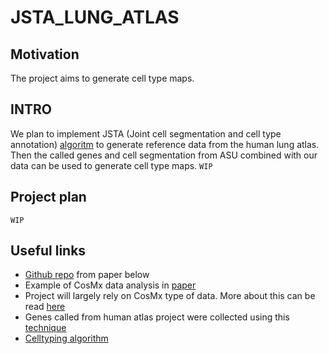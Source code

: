 # JSTA_LUNG_ATLAS
## Motivation 
The project aims to generate cell type maps.
## INTRO
We plan to implement JSTA (Joint cell segmentation and cell type annotation) [algoritm](https://www.embopress.org/doi/full/10.15252/msb.202010108) to generate reference data from the human lung atlas. Then the called genes and cell segmentation from ASU combined with our data can be used to generate cell type maps. ```WIP```
## Project plan 
```WIP```

## Useful links 
- [Github repo](https://github.com/ibd-bcn/CosMx-SMI) from paper below 
- Example of CosMx data analysis in [paper](https://www.biorxiv.org/content/10.1101/2022.11.28.518139v1.full.pdf)
- Project will largely rely on CosMx type of data. More about this can be read [here](https://www.biorxiv.org/content/10.1101/2021.11.03.467020v3) 
- Genes called from human atlas project were collected using this [technique](https://www.biorxiv.org/content/10.1101/2022.08.16.504115v1) 
- [Celltyping algorithm](https://www.biorxiv.org/content/10.1101/2022.10.19.512902v1)
